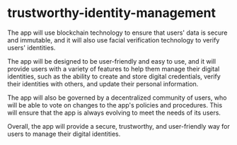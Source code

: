 # trustworthy-identity-management



The app will use blockchain technology to ensure that users' data is secure and immutable, and it will also use facial verification technology to verify users' identities.

The app will be designed to be user-friendly and easy to use, and it will provide users with a variety of features to help them manage their digital identities, such as the ability to create and store digital credentials, verify their identities with others, and update their personal information.

The app will also be governed by a decentralized community of users, who will be able to vote on changes to the app's policies and procedures. This will ensure that the app is always evolving to meet the needs of its users.

Overall, the app will provide a secure, trustworthy, and user-friendly way for users to manage their digital identities.

